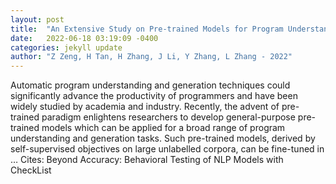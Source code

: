 ```yaml
---
layout: post
title:  "An Extensive Study on Pre-trained Models for Program Understanding and Generation"
date:   2022-06-18 03:19:09 -0400
categories: jekyll update
author: "Z Zeng, H Tan, H Zhang, J Li, Y Zhang, L Zhang - 2022"
---
```

Automatic program understanding and generation techniques could significantly advance the productivity of programmers and have been widely studied by academia and industry. Recently, the advent of pre-trained paradigm enlightens researchers to develop general-purpose pre-trained models which can be applied for a broad range of program understanding and generation tasks. Such pre-trained models, derived by self-supervised objectives on large unlabelled corpora, can be fine-tuned in …
Cites: ‪Beyond Accuracy: Behavioral Testing of NLP Models with CheckList‬  